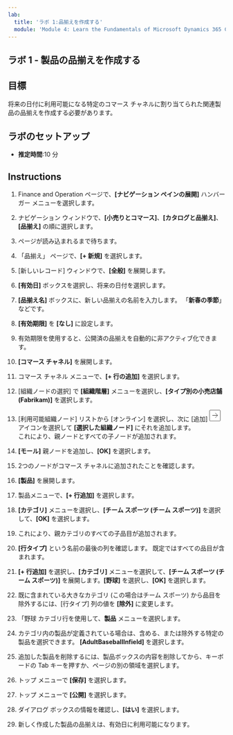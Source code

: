 ```yaml
---
lab:
  title: 'ラボ 1:品揃えを作成する'
  module: 'Module 4: Learn the Fundamentals of Microsoft Dynamics 365 Commerce'
---
```


## <a name="lab-1---create-a-product-assortment"></a>ラボ 1 - 製品の品揃えを作成する

## <a name="objectives"></a>目標

将来の日付に利用可能になる特定のコマース チャネルに割り当てられた関連製品の品揃えを作成する必要があります。

## <a name="lab-setup"></a>ラボのセットアップ

   - **推定時間**:10 分

## <a name="instructions"></a>Instructions

1. Finance and Operation ページで、**[ナビゲーション ペインの展開]** ハンバーガー メニューを選択します。

1. ナビゲーション ウィンドウで、**[小売りとコマース]**、**[カタログと品揃え]**、**[品揃え]** の順に選択します。

1. ページが読み込まれるまで待ちます。

1. 「品揃え」 ページで、**[+ 新規]** を選択します。

1. [新しいレコード] ウィンドウで、**[全般]** を展開します。

1. **[有効日]** ボックスを選択し、将来の日付を選択します。

1. **[品揃え名]** ボックスに、新しい品揃えの名前を入力します。 「**新春の季節**」などです。

1. **[有効期限]** を **[なし]** に設定します。

1. 有効期限を使用すると、公開済の品揃えを自動的に非アクティブ化できます。

1. **[コマース チャネル]** を展開します。

1. コマース チャネル メニューで、**[+ 行の追加]** を選択します。

1. [組織ノードの選択] で **[組織階層]** メニューを選択し、**[タイプ別の小売店舗 (Fabrikam)]** を選択します。

1. [利用可能組織ノード] リストから [オンライン] を選択し、次に [追加] ![右矢印アイコン](./media/d365-fo-add-org-node-icon.png) アイコンを選択して **[選択した組織ノード]** にそれを追加します。  
  これにより、親ノードとすべての子ノードが追加されます。

1. **[モール]** 親ノードを追加し、**[OK]** を選択します。

1. 2つのノードがコマース チャネルに追加されたことを確認します。

1. **[製品]** を展開します。

1. 製品メニューで、**[+ 行追加]** を選択します。

1. **[カテゴリ]** メニューを選択し、**[チーム スポーツ (チーム スポーツ)]** を選択して、**[OK]** を選択します。

1. これにより、親カテゴリのすべての子品目が追加されます。

1. **[行タイプ]** という名前の最後の列を確認します。 既定ではすべての品目が含まれます。

1. **[+ 行追加]** を選択し、**[カテゴリ]** メニューを選択して、**[チーム スポーツ (チーム スポーツ)]** を展開します。**[野球]** を選択し、**[OK]** を選択します。

1. 既に含まれている大きなカテゴリ (この場合はチーム スポーツ) から品目を除外するには、[行タイプ] 列の値を **[除外]** に変更します。

1. 「野球 カテゴリ行を使用して、**製品** メニューを選択します。

1. カテゴリ内の製品が定義されている場合は、含める、または除外する特定の製品を選択できます。 **[AdultBaseballInfield]** を選択します。

1. 追加した製品を削除するには、製品ボックスの内容を削除してから、キーボードの Tab キーを押すか、ページの別の領域を選択します。

1. トップ メニューで **[保存]** を選択します。

1. トップ メニューで **[公開]** を選択します。

1. ダイアログ ボックスの情報を確認し、**[はい]** を選択します。

1. 新しく作成した製品の品揃えは、有効日に利用可能になります。
